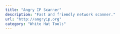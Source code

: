```yaml
---
title: "Angry IP Scanner"
description: "Fast and friendly network scanner."
url: "http://angryip.org"
category: "White Hat Tools"
---
```

